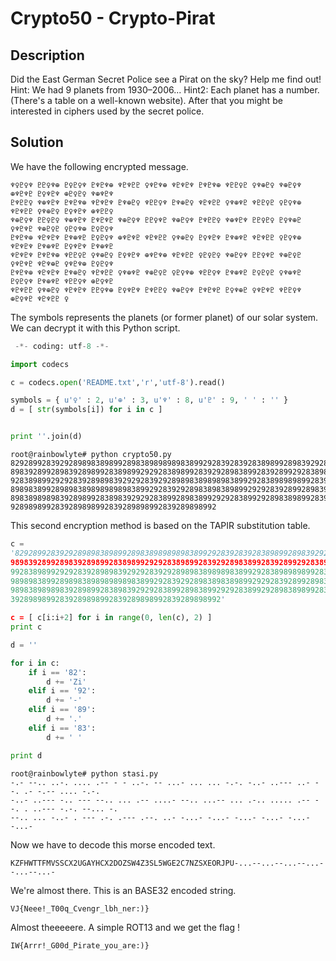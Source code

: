 # Crypto50 - Crypto-Pirat

## Description

Did the East German Secret Police see a Pirat on the sky? Help me find out! Hint: We had 9 planets from 1930–2006... Hint2: Each planet has a number. (There's a table on a well-known website). After that you might be interested in ciphers used by the secret police.

## Solution

We have the following encrypted message.

```
♆♀♇♀♆ ♇♇♀♆⊕ ♇♀♇♀♆ ♇♆♇♆⊕ ♆♇♆♇♇ ♀♆♇♆⊕ ♆♇♆♇♆ ♇♆♇♆⊕ ♆♇♇♀♇ ♀♆⊕♇♀ ♆⊕♇♀♆ ⊕♆♇♆♇ ♇♀♆♇♆ ⊕♇♀♇♀ ♆⊕♆♇♆ 
♇♆♇♇♀ ♆⊕♆♇♆ ♇♆♇♆⊕ ♆♇♆♇♆ ♇♆⊕♇♀ ♆♇♇♀♆ ♇♆⊕♇♀ ♆♇♆♇♇ ♀♆⊕♆♇ ♆♇♇♀♇ ♀♇♀♆⊕ ♆♇♆♇♇ ♀♆⊕♇♀ ♇♀♆♇♆ ⊕♆♇♇♀ 
♆⊕♇♀♆ ♇♇♀♇♀ ♆⊕♆♇♆ ♇♆♇♆♇ ♆⊕♇♀♆ ♇♇♀♆♇ ♆⊕♇♀♆ ♇♆♇♇♀ ♆⊕♆♇♆ ♇♇♀♇♀ ♇♀♆⊕♇ ♀♆♇♆♇ ♆⊕♇♀♇ ♀♇♀♆⊕ ♇♀♇♀♆ 
♇♆♇♆⊕ ♆♇♆♇♆ ♇♆⊕♆♇ ♇♀♇♀♆ ⊕♆♇♆♇ ♆♇♆♇♇ ♀♆⊕♇♀ ♇♀♆♇♆ ♇♆⊕♆♇ ♆♇♆♇♇ ♀♇♀♆⊕ ♆♇♆♇♆ ♇♆⊕♆♇ ♇♀♆♇♆ ♇♆⊕♆♇ 
♆♇♆♇♆ ♇♆♇♆⊕ ♆♇♇♀♇ ♀♆⊕♇♀ ♇♀♆♇♆ ⊕♆♇♆⊕ ♆♇♆♇♇ ♀♇♀♇♀ ♆⊕♇♀♆ ♇♇♀♆♇ ♆⊕♇♀♇ ♀♆♇♆♇ ♆♇♆⊕♇ ♀♆♇♆⊕ ♇♀♇♀♆ 
♇♆♇♆⊕ ♆♇♆♇♆ ♇♆⊕♇♀ ♆♇♆♇♇ ♀♆⊕♆♇ ♆⊕♇♀♇ ♀♇♀♆⊕ ♆♇♇♀♆ ♇♆⊕♆♇ ♇♀♇♀♇ ♀♆⊕♆♇ ♇♀♇♀♆ ♇♆⊕♆♇ ♆♇♇♀♆ ⊕♇♀♆♇ 
♆♇♆♇♇ ♀♆⊕♇♀ ♆♇♆♇♆ ♇♇♀♆⊕ ♇♀♆♇♆ ♇♆♇♇♀ ♆⊕♇♀♆ ♇♆♇♆♇ ♇♀♆⊕♇ ♀♆♇♆♇ ♆♇♇♀♆ ⊕♇♀♆♇ ♆♇♆♇♇ ♀
```

The symbols represents the planets (or former planet) of our solar system. 
We can decrypt it with this Python script.

```python
 -*- coding: utf-8 -*-

import codecs

c = codecs.open('README.txt','r','utf-8').read()

symbols = { u'♀' : 2, u'⊕' : 3, u'♆' : 8, u'♇' : 9, ' ' : '' }
d = [ str(symbols[i]) for i in c ]


print ''.join(d)
```

```
root@rainbowlyte# python crypto50.py
8292899283929289898389899289838989898983899292839283928389899289839292838989899283898989838989
8983928992898392898992838989929292838989928392928983899283928992928389898989839289928983928989
9283898992929283928989839292928392928989838989898389929283898989899283929289898389898992928389
8989838992898983898989898983899292839292898389838989929292839289928983929289898983928983929289
8983898989839289899283898392929283899289838992929283899292898389899283928989899283928989899283
9289898992839289898992839289898992839289898992
```

This second encryption method is based on the TAPIR substitution table.

```python
c = 
'829289928392928989838989928983898989898389929283928392838989928983929283898989928389898983898
9898392899289839289899283898992929283898992839292898389928392899292838989898983928992898392898
9928389899292928392898983929292839292898983898989838992928389898989928392928989838989899292838
9898983899289898389898989898389929283929289838983898992929283928992898392928989898392898392928
9898389898983928989928389839292928389928983899292928389929289838989928392898989928392898989928
39289898992839289898992839289898992839289898992'

c = [ c[i:i+2] for i in range(0, len(c), 2) ]
print c

d = ''

for i in c:
	if i == '82':
		d += 'Zi'
	elif i == '92':
		d += '-'
	elif i == '89':
		d += '.'
	elif i == '83':
		d += ' '

print d	
``` 

```
root@rainbowlyte# python stasi.py
-.- --.. ..-. .... .-- - - ..-. -- ...- ... ... -.-. -..- ..--- ..- --. .- -.-- .... -.-. 
-..- ..--- -.. --- --.. ... .-- ....- --.. ...-- ... .-.. ..... .-- --. . ..--- -.-. --... -. 
--.. ... -..- . --- .-. .--- .--. ..- -...- -...- -...- -...- -...- -...-
```

Now we have to decode this morse encoded text.

```
KZFHWTTFMVSSCX2UGAYHCX2DOZSW4Z3SL5WGE2C7NZSXEORJPU-...--...--...--...--...--...- 
```

We're almost there. This is an BASE32 encoded string.

```
VJ{Neee!_T00q_Cvengr_lbh_ner:)}
```

Almost theeeeere. A simple ROT13 and we get the flag !

```
IW{Arrr!_G00d_Pirate_you_are:)}
```
